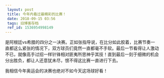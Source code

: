 ```yaml
---
 layout: post
 title: 今年内看过最精彩的比赛！
 date: 2018-09-15 03:56
 tags: 旧博客存档
 ref_id: 1536954998149
---
```

是阿根廷vs希腊的四分之一决赛。正如张指导说，在比分如此胶着，比赛节奏一直都这么紧张的情况下，双方球员们竟然一直都毫不手软。最后一节看得让人激动不已，就像高手过招一样针锋相对匪夷所思神乎其技！直到最后一刻于细微的机会分出胜负，都让人还意犹未尽，恨不得这比赛一直进行下去。



我相信今年奥运会的决赛也绝对不如今天这场球好看！

